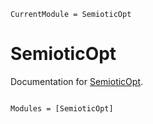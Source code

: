 ```@meta
CurrentModule = SemioticOpt
```

# SemioticOpt

Documentation for [SemioticOpt](https://github.com/semiotic-ai/SemioticOpt.jl).

```@index
```

```@autodocs
Modules = [SemioticOpt]
```
